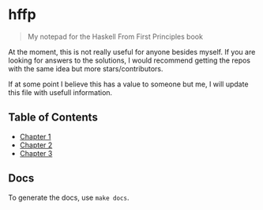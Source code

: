 # hffp
> My notepad for the Haskell From First Principles book

At the moment, this is not really useful for anyone besides myself.
If you are looking for answers to the solutions, I would recommend getting the repos with the same idea but more stars/contributors.

If at some point I believe this has a value to someone but me, I will update this file with usefull information.

## Table of Contents

* [Chapter 1](chapter-1/exercises.md)
* [Chapter 2](chapter-2/exercises.md)
* [Chapter 3](chapter-3/exercises.md)

## Docs

To generate the docs, use `make docs`.
